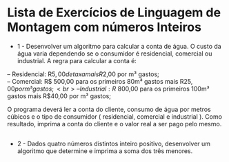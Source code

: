 # Lista de Exercícios de Linguagem de Montagem com números Inteiros
- 1 - Desenvolver um algoritmo para calcular a conta de água. O custo da
água varia dependendo se o consumidor é residencial, comercial ou industrial. A regra
para calcular a conta é:

– Residencial: R$5,00 de taxa mais R$2,00 por m³ gastos;<br>
– Comercial: R$ 500,00 para os primeiros 80m³ gastos mais R$25,00 por m³ gastos;<br>
– Industrial: R$ 800,00 para os primeiros 100m³ gastos mais R$40,00 por m³ gastos;<br>

O programa deverá ler a conta do cliente, consumo de água por metros cúbicos e o tipo
de consumidor ( residencial, comercial e industrial ). Como resultado, imprima a conta
do cliente e o valor real a ser pago pelo mesmo.
##
- 2 - Dados quatro números distintos inteiro positivo, desenvolver um algoritmo que
determine e imprima a soma dos três menores.

